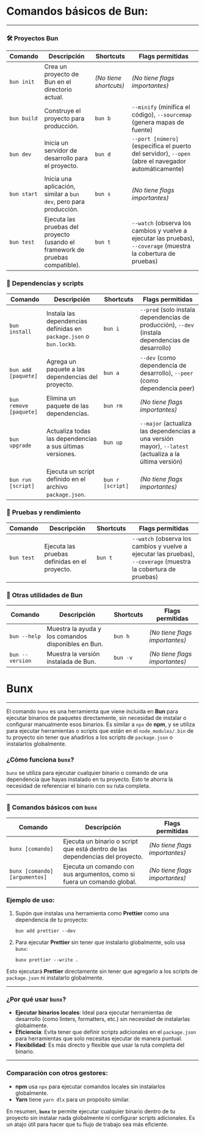 # Comandos básicos de Bun:

---

### 🛠 **Proyectos Bun**

| Comando | Descripción | Shortcuts | Flags permitidas |  
|---------|------------|-----------|------------------|  
| `bun init` | Crea un proyecto de Bun en el directorio actual. | *(No tiene shortcuts)* | *(No tiene flags importantes)* |  
| `bun build` | Construye el proyecto para producción. | `bun b` | `--minify` (minifica el código), `--sourcemap` (genera mapas de fuente) |  
| `bun dev` | Inicia un servidor de desarrollo para el proyecto. | `bun d` | `--port [número]` (especifica el puerto del servidor), `--open` (abre el navegador automáticamente) |  
| `bun start` | Inicia una aplicación, similar a `bun dev`, pero para producción. | `bun s` | *(No tiene flags importantes)* |  
| `bun test` | Ejecuta las pruebas del proyecto (usando el framework de pruebas compatible). | `bun t` | `--watch` (observa los cambios y vuelve a ejecutar las pruebas), `--coverage` (muestra la cobertura de pruebas) |  


### 🔧 **Dependencias y scripts**  

| Comando | Descripción | Shortcuts | Flags permitidas |  
|---------|------------|-----------|------------------|  
| `bun install` | Instala las dependencias definidas en `package.json` o `bun.lockb`. | `bun i` | `--prod` (solo instala dependencias de producción), `--dev` (instala dependencias de desarrollo) |  
| `bun add [paquete]` | Agrega un paquete a las dependencias del proyecto. | `bun a` | `--dev` (como dependencia de desarrollo), `--peer` (como dependencia peer) |  
| `bun remove [paquete]` | Elimina un paquete de las dependencias. | `bun rm` | *(No tiene flags importantes)* |  
| `bun upgrade` | Actualiza todas las dependencias a sus últimas versiones. | `bun up` | `--major` (actualiza las dependencias a una versión mayor), `--latest` (actualiza a la última versión) |  
| `bun run [script]` | Ejecuta un script definido en el archivo `package.json`. | `bun r [script]` | *(No tiene flags importantes)* |  




### 🧪 **Pruebas y rendimiento**  

| Comando | Descripción | Shortcuts | Flags permitidas |  
|---------|------------|-----------|------------------|  
| `bun test` | Ejecuta las pruebas definidas en el proyecto. | `bun t` | `--watch` (observa los cambios y vuelve a ejecutar las pruebas), `--coverage` (muestra la cobertura de pruebas) |  


### 🚀 **Otras utilidades de Bun**

| Comando | Descripción | Shortcuts | Flags permitidas |  
|---------|------------|-----------|------------------|  
| `bun --help` | Muestra la ayuda y los comandos disponibles en Bun. | `bun h` | *(No tiene flags importantes)* |  
| `bun --version` | Muestra la versión instalada de Bun. | `bun -v` | *(No tiene flags importantes)* |  


# Bunx

---

El comando `bunx` es una herramienta que viene incluida en **Bun** para ejecutar binarios de paquetes directamente, sin necesidad de instalar o configurar manualmente esos binarios. Es similar a `npx` de **npm**, y se utiliza para ejecutar herramientas o scripts que están en el `node_modules/.bin` de tu proyecto sin tener que añadirlos a los scripts de `package.json` o instalarlos globalmente.

### ¿Cómo funciona `bunx`?
`bunx` se utiliza para ejecutar cualquier binario o comando de una dependencia que hayas instalado en tu proyecto. Esto te ahorra la necesidad de referenciar el binario con su ruta completa.

---

### 📂 **Comandos básicos con `bunx`**

| Comando | Descripción | Flags permitidas |  
|---------|------------|------------------|  
| `bunx [comando]` | Ejecuta un binario o script que está dentro de las dependencias del proyecto. | *(No tiene flags importantes)* |  
| `bunx [comando] [argumentos]` | Ejecuta un comando con sus argumentos, como si fuera un comando global. | *(No tiene flags importantes)* |  

### Ejemplo de uso:
1. Supón que instalas una herramienta como **Prettier** como una dependencia de tu proyecto:
   ```
   bun add prettier --dev
   ```

2. Para ejecutar **Prettier** sin tener que instalarlo globalmente, solo usa `bunx`:
   ```
   bunx prettier --write .
   ```

Esto ejecutará **Prettier** directamente sin tener que agregarlo a los scripts de `package.json` ni instalarlo globalmente.

---

### ¿Por qué usar `bunx`?
- **Ejecutar binarios locales**: Ideal para ejecutar herramientas de desarrollo (como linters, formatters, etc.) sin necesidad de instalarlas globalmente.
- **Eficiencia**: Evita tener que definir scripts adicionales en el `package.json` para herramientas que solo necesitas ejecutar de manera puntual.
- **Flexibilidad**: Es más directo y flexible que usar la ruta completa del binario.

---

### Comparación con otros gestores:
- **npm** usa `npx` para ejecutar comandos locales sin instalarlos globalmente.
- **Yarn** tiene `yarn dlx` para un propósito similar.

En resumen, **`bunx`** te permite ejecutar cualquier binario dentro de tu proyecto sin instalar nada globalmente ni configurar scripts adicionales. Es un atajo útil para hacer que tu flujo de trabajo sea más eficiente.